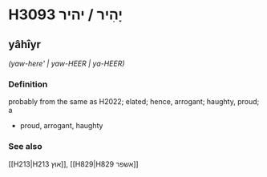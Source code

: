 # H3093 יָהִיר / יהיר

## yâhîyr

_(yaw-here' | yaw-HEER | ya-HEER)_

### Definition

probably from the same as H2022; elated; hence, arrogant; haughty, proud; a

- proud, arrogant, haughty

### See also

[[H213|H213 אוץ]], [[H829|H829 אשפר]]
